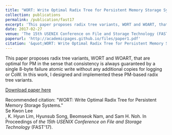 ```yaml
---
title: "WORT: Write Optimal Radix Tree for Persistent Memory Storage Systems"
collection: publications
permalink: /publication/fast17
excerpt: 'This paper proposes radix tree variants, WORT and WOART, that are optimal for PM in the sense that consistency is always guaranteed by a single 8-byte failure atomic write without any additional copies for logging or CoW. In this work, I designed and implemented these PM-based radix tree variants.'
date: 2017-02-27
venue: 'The 15th USENIX Conference on File and Storage Technology (FAST'17)'
paperurl: 'http://academicpages.github.io/files/paper1.pdf'
citation: '&quot;WORT: Write Optimal Radix Tree for Persistent Memory Storage Systems.&quot; <br>Se Kwon Lee</br>, K. Hyun Lim, Hyunsub Song, Beomseok Nam, and Sam H. Noh. In Proceedings of <i>the 15th USENIX Conference on File and Storage Technology</i> (FAST'17).'
---
```

This paper proposes radix tree variants, WORT and WOART, that are optimal for PM in the sense that consistency is always guaranteed by a single 8-byte failure atomic write without any additional copies for logging or CoW. In this work, I designed and implemented these PM-based radix tree variants.

[Download paper here](http://sekwonlee.github.io/files/paper1.pdf)

Recommended citation: "WORT: Write Optimal Radix Tree for Persistent Memory Storage Systems." <br>Se Kwon Lee</br>, K. Hyun Lim, Hyunsub Song, Beomseok Nam, and Sam H. Noh. In Proceedings of <i>the 15th USENIX Conference on File and Storage Technology</i> (FAST'17).
